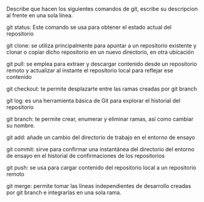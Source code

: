 Describe que hacen los siguientes comandos de git, escribe su descripcion al frente en una sola linea.

git status: Este comando se usa para obtener el estado actual del repositorio

git clone: se utiliza principalmente para apuntar a un repositorio existente y clonar o copiar dicho repositorio en un nuevo directorio, en otra ubicación

git pull: se emplea para extraer y descargar contenido desde un repositorio remoto y actualizar al instante el repositorio local para reflejar ese contenido

git checkout: te permite desplazarte entre las ramas creadas por git branch

git log: es una herramienta básica de Git para explorar el historial del repositorio

git branch: te permite crear, enumerar y eliminar ramas, así como cambiar su nombre.

git add: añade un cambio del directorio de trabajo en el entorno de ensayo

git commit: sirve para confirmar una instantánea del directorio del entorno de ensayo en el historial de confirmaciones de los repositorios

git push: se usa para cargar contenido del repositorio local a un repositorio remoto

git merge: permite tomar las líneas independientes de desarrollo creadas por git branch e integrarlas en una sola rama.

